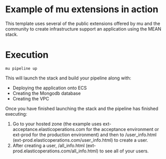# Example of mu extensions in action

This template uses several of the public extensions offered by mu and the community to create infrastructure support an application using the MEAN stack.

# Execution

```
mu pipeline up
```

This will launch the stack and build your pipeline along with:
* Deploying the application onto ECS
* Creating the Mongodb database
* Creating the VPC

Once you have finished launching the stack and the pipeline has finished executing:
1. Go to your hosted zone (the example uses ext-acceptance.elasticoperations.com for the acceptance environment or ext-prod for the production environment) and then to /user_info.html (ext-prod.elasticoperations.com/user_info.html) to create a user.
2. After creating a user, /all_info.html (ext-prod.elasticoperations.com/all_info.html) to see all of your users.
